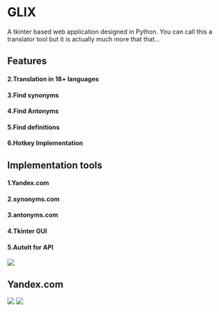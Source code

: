 # GLIX

A tkinter based web application designed in Python. You can call this a translator tool but it is actually much more that that...

<h2>Features</h2>
<h4>2.Translation in 18+ languages</h4>
<h4>3.Find synonyms</h4>
<h4>4.Find Antonyms</h4>
<h4>5.Find definitions</h4>
<h4>6.Hotkey Implementation</h4>

<h2>Implementation tools</h2>
<h4>1.Yandex.com</h4>
<h4>2.synonyms.com</h4>
<h4>3.antonyms.com</h4>
<h4>4.Tkinter GUI</h4>
<h4>5.AutoIt for API</h4>

<img src="https://github.com/atisamhaq123/Translator-tool/blob/main/1.PNG"/>
<h2>Yandex.com</h2>
<img src="https://github.com/atisamhaq123/Translator-tool/blob/main/Yandex.png"/>
<img src="https://github.com/atisamhaq123/Translator-tool/blob/main/tt.jpg"/>
